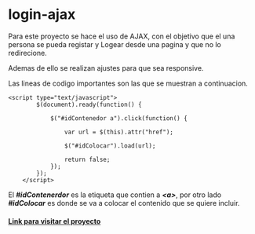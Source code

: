 # login-ajax
Para este proyecto se hace el uso de AJAX, con el objetivo que el una persona se pueda registar y Logear desde una pagina y que no lo redirecione.

Ademas de ello se realizan ajustes para que sea responsive.

Las lineas de codigo importantes son las que se muestran a continuacion.
```
<script type="text/javascript">
        $(document).ready(function() {

            $("#idContenedor a").click(function() {

                var url = $(this).attr("href");

                $("#idColocar").load(url);

                return false;
            });
        });
    </script>
```


El ***#idContenerdor*** es la etiqueta que contien a ***&lt;a&gt;***, por otro lado ***#idColocar*** es donde se va a colocar el contenido que se quiere incluir.
#### [Link para visitar el proyecto](https://librerialogin.netlify.app/)
